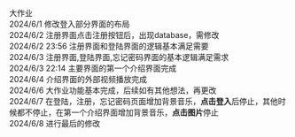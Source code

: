 大作业  
2024/6/1
修改登入部分界面的布局  
2024/6/2
注册界面点击注册按钮后，出现database，需修改  
2024/6/2 23:56
注册界面和登陆界面的逻辑基本满足需要  
2024/6/3
注册界面,登陆界面,忘记密码界面的基本逻辑满足需求  
2024/6/3 22:14
主要界面的第一个介绍界面完成  
2024/6/4
介绍界面的外部视频播放完成  
2024/6/6
大作业功能基本完成，后续如有其他想法，再更改  
2024/6/7
在登陆，注册，忘记密码页面增加背景音乐，**点击登入**后停止，其他时候都不停止，在第一个介绍界面增加背景音乐，**点击图片**停止  
2024/6/8
进行最后的修改  





